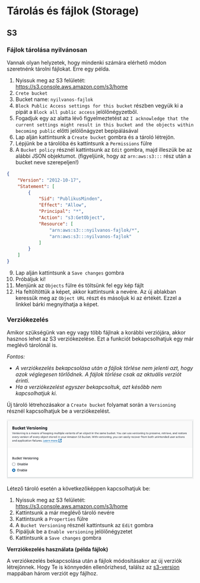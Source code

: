 # Tárolás és fájlok (Storage)

## S3

### Fájlok tárolása nyilvánosan

Vannak olyan helyzetek, hogy mindenki számára elérhető módon szeretnénk tárolni fájlokat. Erre egy példa.

1. Nyissuk meg az S3 felületét: https://s3.console.aws.amazon.com/s3/home
2. `Crete bucket`
3. Bucket name: `nyilvanos-fajlok`
4. `Block Public Access settings for this bucket` részben vegyük ki a pipát a `Block all public access` jelölőnégyzetből.
5. Fogadjuk egy az alatta lévő figyelmeztetést az `I acknowledge that the current settings might result in this bucket and the objects within becoming public` előtti jelölőnágyzet bepipálásával
6. Lap alján kattintsunk a `Create bucket` gombra és a tároló létrejön.
7. Lépjünk be a tárolóba és kattintsunk a `Permissions` fülre
8. A `Bucket policy` résznél kattintsunk az `Edit` gombra, majd illeszük be az alábbi JSON objektumot. (figyeljünk, hogy az `arn:aws:s3:::` rész után a bucket neve szerepeljen!)
```json
{
    "Version": "2012-10-17",
    "Statement": [
        {
            "Sid": "PublikusMinden",
            "Effect": "Allow",
            "Principal": "*",
            "Action": "s3:GetObject",
            "Resource": [
                "arn:aws:s3:::nyilvanos-fajlok/*",
                "arn:aws:s3:::nyilvanos-fajlok"
            ]
        }
    ]
}
```
9. Lap alján kattintsunk a `Save changes` gombra
10. Próbáljuk ki! 
11. Menjünk az `Objects` fülre és töltsünk fel egy kép fájlt
12. Ha feltöltöttük a képet, akkor kattintsunk a nevére. Az új ablakban keressük meg az `Object URL` részt és másoljuk ki az értékét. Ezzel a linkkel bárki megnyithatja a képet. 


### Verziókezelés

Amikor szükségünk van egy vagy több fájlnak a korábbi verziójára, akkor hasznos lehet az S3 verziókezelése. Ezt a funkciót bekapcsolhatjuk egy már meglévő tárolónál is.

_Fontos:_ 
- _A verziókezelés bekapcsolása után a fájlok törlése nem jelenti azt, hogy azok véglegesen törlődnek. A fájlok törlése csak az aktuális verziót érinti._
- _Ha a verziókezelést egyszer bekapcsoltuk, azt később nem kapcsolhatjuk ki._

Új tároló létrehozásakor a `Create bucket` folyamat során a `Versioning` résznél kapcsolhatjuk be a verziókezelést.

![Versioning](./images/aws-s3-versioning.png)

Létező tároló esetén a következőképpen kapcsolhatjuk be:

1. Nyissuk meg az S3 felületét: https://s3.console.aws.amazon.com/s3/home
2. Kattintsunk a már meglévő tároló nevére
3. Kattintsunk a `Properties` fülre
4. A `Bucket Versioning` résznél kattintsunk az `Edit` gombra
5. Pipáljuk be a `Enable versioning` jelölőnégyzetet
6. Kattintsunk a `Save changes` gombra


**Verrziókezelés használata (példa fájlok)**

A verziókezelés bekapcsolása után a fájlok módosításakor az új verziók létrejönnek. Hogy Te is könnyedén ellenőrizhesd, találsz az [s3-version](./s3-version/Readme.md) mappában három verziót egy fájlhoz.


